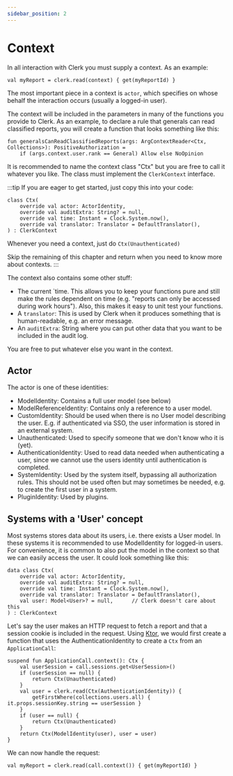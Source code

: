 ```yaml
---
sidebar_position: 2
---
```

# Context

In all interaction with Clerk you must supply a context. As an example:

```
val myReport = clerk.read(context) { get(myReportId) }
```

The most important piece in a context
is `actor`, which specifies on whose behalf the interaction occurs (usually a logged-in user).

The context will be included in the parameters in many of the functions you provide to Clerk. As an
example,
to declare a rule that generals can read classified reports, you will create a function that looks something like this:

```
fun generalsCanReadClassifiedReports(args: ArgContextReader<Ctx, Collections>): PositiveAuthorization =
    if (args.context.user.rank == General) Allow else NoOpinion
```

It is recommended to name the context class "Ctx" but you are free to call it whatever you like. The class must
implement the `ClerkContext` interface.

:::tip
If you are eager to get started, just copy this into your code:
```
class Ctx(
    override val actor: ActorIdentity,
    override val auditExtra: String? = null,
    override val time: Instant = Clock.System.now(),
    override val translator: Translator = DefaultTranslator(),
) : ClerkContext
```
Whenever you need a context, just do `Ctx(Unauthenticated)`

Skip the remaining of this chapter and return when you need to know more about contexts.
:::


The context also contains some other stuff:
* The current `time. This allows you to keep your functions pure and still make the rules
  dependent on time (e.g. "reports can only be accessed during work hours"). Also, this makes it easy to unit test
  your functions.
* A `translator`: This is used by Clerk when it produces something that is human-readable, e.g. an error message.
* An `auditExtra`: String where you can put other data that you want to be included in the audit log.

You are free to put whatever else you want in the context. 

## Actor

The actor is one of these identities:
* ModelIdentity: Contains a full user model (see below)
* ModelReferenceIdentity: Contains only a reference to a user model.
* CustomIdentity: Should be used when there is no User model describing the user. E.g. if authenticated via SSO, the user
information is stored in an external system.
* Unauthenticated: Used to specify someone that we don't know who it is (yet).
* AuthenticationIdentity: Used to read data needed when authenticating a user, since we cannot use the users identity
until authentication is completed.
* SystemIdentity: Used by the system itself, bypassing all authorization rules. This should not be used often but may
sometimes be needed, e.g. to create the first user in a system.
* PluginIdentity: Used by plugins.

## Systems with a 'User' concept
Most systems stores data about its users, i.e. there exists a User model. In these systems
it is recommended to use ModelIdentity for logged-in users. For convenience, it is common to also put the model in the 
context so that we can easily access the user. It could look something like this:

```
data class Ctx(
    override val actor: ActorIdentity,
    override val auditExtra: String? = null,
    override val time: Instant = Clock.System.now(),
    override val translator: Translator = DefaultTranslator(),
    val user: Model<User>? = null,      // Clerk doesn't care about this
) : ClerkContext
```

Let's say the user makes an HTTP request to fetch a report and that a session cookie is 
included in the request. Using [Ktor](https://ktor.io/), we would first create a function that uses the AuthenticationIdentity to create a `Ctx` from an `ApplicationCall`:
```
suspend fun ApplicationCall.context(): Ctx {
    val userSession = call.sessions.get<UserSession>()
    if (userSession == null) {
        return Ctx(Unauthenticated)
    }
    val user = clerk.read(Ctx(AuthenticationIdentity)) {
        getFirstWhere(collections.users.all) { it.props.sessionKey.string == userSession }
    }
    if (user == null) {
        return Ctx(Unauthenticated)
    }
    return Ctx(ModelIdentity(user), user = user)
}
```
We can now handle the request:
```
val myReport = clerk.read(call.context()) { get(myReportId) }
```
